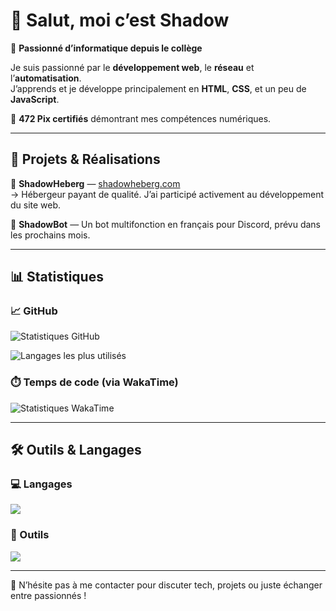 # 👋 Salut, moi c’est Shadow

🎯 **Passionné d’informatique depuis le collège**

Je suis passionné par le **développement web**, le **réseau** et l’**automatisation**.  
J’apprends et je développe principalement en **HTML**, **CSS**, et un peu de **JavaScript**.

🧠 **472 Pix certifiés** démontrant mes compétences numériques.

---

## 🚀 Projets & Réalisations

🔹 **ShadowHeberg** — [shadowheberg.com](https://shadowheberg.com)  
→ Hébergeur payant de qualité. J’ai participé activement au développement du site web.

🔹 **ShadowBot** — Un bot multifonction en français pour Discord, prévu dans les prochains mois.

---

## 📊 Statistiques

### 📈 GitHub
![Statistiques GitHub](https://github-readme-stats.vercel.app/api?username=shadow-developper&show_icons=true&theme=tokyonight)

![Langages les plus utilisés](https://github-readme-stats.vercel.app/api/top-langs/?username=shadow-developper&layout=compact&theme=tokyonight)

### ⏱️ Temps de code (via WakaTime)
![Statistiques WakaTime](https://github-readme-stats.vercel.app/api/wakatime?username=shadow_developper&theme=tokyonight)


---

## 🛠️ Outils & Langages

### 💻 Langages
<img src="https://skillicons.dev/icons?i=html,css,js" />

### 🧰 Outils
<img src="https://skillicons.dev/icons?i=vscode,github" />

---

💬 N’hésite pas à me contacter pour discuter tech, projets ou juste échanger entre passionnés !
